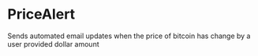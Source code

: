 # PriceAlert
Sends automated email updates when the price of bitcoin has change by a user provided dollar amount
